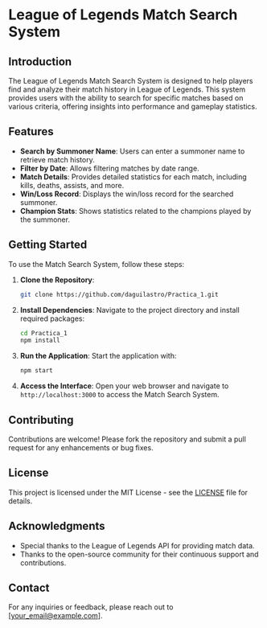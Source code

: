 # League of Legends Match Search System

## Introduction
The League of Legends Match Search System is designed to help players find and analyze their match history in League of Legends. This system provides users with the ability to search for specific matches based on various criteria, offering insights into performance and gameplay statistics.

## Features
- **Search by Summoner Name**: Users can enter a summoner name to retrieve match history.
- **Filter by Date**: Allows filtering matches by date range.
- **Match Details**: Provides detailed statistics for each match, including kills, deaths, assists, and more.
- **Win/Loss Record**: Displays the win/loss record for the searched summoner.
- **Champion Stats**: Shows statistics related to the champions played by the summoner.

## Getting Started
To use the Match Search System, follow these steps:
1. **Clone the Repository**: 
   ```bash
   git clone https://github.com/daguilastro/Practica_1.git
   ```
2. **Install Dependencies**: Navigate to the project directory and install required packages:
   ```bash
   cd Practica_1
   npm install
   ```
3. **Run the Application**: Start the application with:
   ```bash
   npm start
   ```
4. **Access the Interface**: Open your web browser and navigate to `http://localhost:3000` to access the Match Search System.

## Contributing
Contributions are welcome! Please fork the repository and submit a pull request for any enhancements or bug fixes.

## License
This project is licensed under the MIT License - see the [LICENSE](LICENSE) file for details.

## Acknowledgments
- Special thanks to the League of Legends API for providing match data.
- Thanks to the open-source community for their continuous support and contributions.

## Contact
For any inquiries or feedback, please reach out to [your_email@example.com].